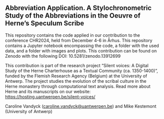 ## Abbreviation Application. A Stylochronometric Study of the Abbreviations in the Oeuvre of Herne’s Speculum Scribe

 This repository contains the code applied in our contribution to the conference CHR2024, held from December 4-6 in Århus. This repository contains a Jupyter notebook encompassing the code, a folder with the used data, and a folder with images and plots. This contribution can be found on Zenodo with the following DOI: 10.5281/zenodo.13912699

 This contribution is part of the research project “Silent voices: A Digital Study of the Herne Charterhouse as a Textual Community (ca. 1350-1400)”, funded by the Flemish Research Agency (Belgium) at the University of Antwerp. The project studies the evolution of the scribal culture in the Herne monastery through computational text analysis. Read more about Herne and its manuscripts on our website: https://hosting.uantwerpen.be/silent-voices/

Caroline Vandyck (caroline.vandyck@uantwerpen.be) and Mike Kestemont (University of Antwerp)